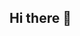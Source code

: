 ## Hi there 👋

<!--
**Orloff-Star/Orloff-Star** is a ✨ _special_ ✨ repository because its `README.md` (this file) appears on your GitHub profile.

Мотивированный и целеустремленный Junior Python Разработчик с опытом работы с фреймворком Django. Владею системным администрированием предприятий, Git, PostgreSQL, ООП, разработкой web-приложений, а также работой с HTML и CSS. Активно развиваюсь, изучаю новые технологии и участвую в различных проектах для улучшения навыков и получения новых знаний. Готов к обучению и развитию в вашей компании.
-->
